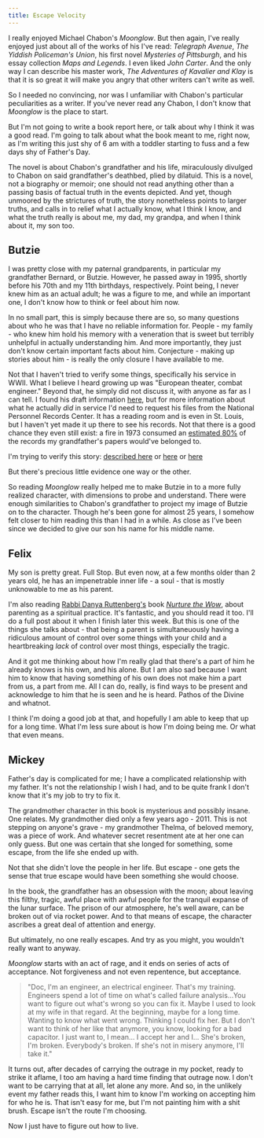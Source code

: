 ```yaml
---
title: Escape Velocity
---
```


I really enjoyed Michael Chabon's *Moonglow*. But then again, I've really enjoyed just about all of the works of his I've read: *Telegraph Avenue*, *The Yiddish Policeman's Union*, his first novel *Mysteries of Pittsburgh*, and his essay collection *Maps and Legends*.  I even liked *John Carter*. And the only way I can describe his master work, *The Adventures of Kavalier and Klay* is that it is so great it will make you angry that other writers can't write as well. 

So I needed no convincing, nor was I unfamiliar with Chabon's particular peculiarities as a writer. If you've never read any Chabon, I don't know that *Moonglow* is the place to start. 

But I'm not going to write a book report here, or talk about why I think it was a good read. I'm going to talk about what the book meant to me, right now, as I'm writing this just shy of 6 am with a toddler starting to fuss and a few days shy of Father's Day.

The novel is about Chabon's grandfather and his life, miraculously divulged to Chabon on said grandfather's deathbed, plied by dilatuid. This is a novel, not a biography or memoir; one should not read anything other than a passing basis of factual truth in the events depicted. And yet, though unmoored by the strictures of truth, the story nonetheless points to larger truths, and calls in to relief what I actually know, what I think I know, and what the truth really is about me, my dad, my grandpa, and when I think about it, my son too. 

## Butzie
I was pretty close with my paternal grandparents, in particular my grandfather Bernard, or Butzie. However, he passed away in 1995, shortly before his 70th and my 11th birthdays, respectively. Point being, I never knew him as an actual adult; he was a figure to me, and while an important one, I don't know how to think or feel about him now. 

In no small part, this is simply because there are so, so many questions about who he was that I have no reliable information for. People - my family - who knew him hold his memory with a veneration that is sweet but terribly unhelpful in actually understanding him. And more importantly, they just don't know certain important facts about him.  Conjecture - making up stories about him - is really the only closure I have available to me. 

Not that I haven't tried to verify some things, specifically his service in WWII. What I believe I heard growing up was "European theater, combat engineer." Beyond that, he simply did not discuss it, with anyone as far as I can tell.  I found his draft information [here](https://aad.archives.gov/aad/record-detail.jsp?dt=893&mtch=3&cat=all&tf=F&q=Goldstein%2C+Bernard+A&bc=&rpp=10&pg=1&rid=6797802&rlst=6537307,6797802,7991365), but for more information about what he actually _did_ in service I'd need to request his files from the National Personnel Records Center. It has a reading room and is even in St. Louis, but I haven't yet made it up there to see his records.  Not that there is a good chance they even still exist: a fire in 1973 consumed an [estimated 80%](https://www.archives.gov/personnel-records-center/fire-1973) of the records my grandfather's papers would've belonged to. 

I'm trying to verify this story:
[described here](http://www.6thcorpscombatengineers.com/docs/Engineers/Spotlight%20on%20the%20291st%20Engineer%20Combat%20Battalion001.pdf)
or 
[here](https://books.google.com/books?id=sAq5BAAAQBAJ&pg=PT156&lpg=PT156&dq=combat+engineers+battle+of+the+bulge+pvt.+bernard+goldstein&source=bl&ots=-jD5STu9g-&sig=ACfU3U1_Wr4f-2Vjpz7QL3IOdihwSRQFEg&hl=en&sa=X&ved=2ahUKEwjGhJ7wyuHiAhXrguAKHciCBhAQ6AEwDXoECAUQAQ#v=onepage&q=combat%20engineers%20battle%20of%20the%20bulge%20pvt.%20bernard%20goldstein&f=false)
or
[here](https://youtu.be/m1Y6oYwaEx4)

But there's precious little evidence one way or the other. 

So reading *Moonglow* really helped me to make Butzie in to a more fully realized character, with dimensions to probe and understand. There were enough similarities to Chabon's grandfather to project my image of Butzie on to the character.  Though he's been gone for almost 25 years, I somehow felt closer to him reading this than I had in a while. As close as I've been since we decided to give our son his name for his middle name. 

## Felix
My son is pretty great. Full Stop. But even now, at a few months older than 2 years old, he has an impenetrable inner life - a soul - that is mostly unknowable to me as his parent. 

I'm also reading  [Rabbi Danya Ruttenberg's](https://twitter.com/TheRaDR) book *[Nurture the Wow](https://www.amazon.com/Nurture-Wow-Spirituality-Frustration-Desperation/dp/1250064945)*, about parenting as a spiritual practice. It's fantastic, and you should read it too. I'll do a full post about it when I finish later this week. But this is one of the things she talks about - that being a parent is simultaneuously having a ridiculous amount of control over some things with your child and a heartbreaking _lack_ of control over most things, especially the tragic. 

And it got me thinking about how I'm really glad that there's a part of him he already knows is his own, and his alone. But I am also sad because I want him to know that having something of his own does not make him a part from us, a part from me. All I can do, really, is find ways to be present and acknowledge to him that he is seen and he is heard. Pathos of the Divine and whatnot. 

I think I'm doing a good job at that, and hopefully I am able to keep that up for a long time. What I'm less sure about is how I'm doing being me. Or what that even means. 

## Mickey
Father's day is complicated for me; I have a complicated relationship with my father. It's not the relationship I wish I had, and to be quite frank I don't know that it's my job to try to fix it.

The grandmother character in this book is mysterious and possibly insane. One relates.  My grandmother died only a few years ago - 2011.  This is not stepping on anyone's grave - my grandmother Thelma, of beloved memory, was a piece of work. And whatever secret resentment ate at her one can only guess. But one was certain that she longed for something, some escape, from the life she ended up with. 

Not that she didn't love the people in her life. But escape - one gets the sense that true escape would have been something she would choose. 

In the book, the grandfather has an obsession with the moon; about leaving this filthy, tragic, awful place with awful people for the tranquil expanse of the lunar surface. The prison of our atmosphere, he's well aware, can be broken out of via rocket power. And to that means of escape, the character ascribes a great deal of attention and energy. 

But ultimately, no one really escapes.  And try as you might, you wouldn't really want to anyway. 

*Moonglow* starts with an act of rage, and it ends on series of acts of acceptance. Not forgiveness and not even repentence, but acceptance. 

> "Doc, I'm an engineer, an electrical engineer. That's my training. Engineers spend a lot of time on what's called failure analysis...You want to figure out what's wrong so you can fix it. Maybe I used to look at my wife in that regard. At the beginning, maybe for a long time. Wanting to know what went wrong. Thinking I could fix her. But I don't want to think of her like that anymore, you know, looking for a bad capacitor. I just want to, I mean... I accept her and I... She's broken, I'm broken. Everybody's broken. If she's not in misery anymore, I'll take it."

It turns out, after decades of carrying the outrage in my pocket, ready to strike it aflame, I too am having a hard time finding that outrage now. I don't want to be carrying that at all, let alone any more.  And so, in the unlikely event my father reads this, I want him to know I'm working on accepting him for who he is. That isn't easy for me, but I'm not painting him with a shit brush. Escape isn't the route I'm choosing. 

Now I just have to figure out how to live.